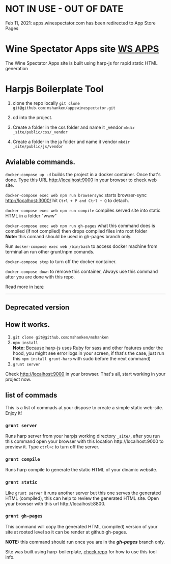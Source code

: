 # NOT IN USE - OUT OF DATE  

Feb 11, 2021:  apps.winespectator.com has been redirected to App Store Pages 


# Wine Spectator Apps site [WS APPS](http://apps.winespectator.com/)

The Wine Spectator Apps site is built using harp-js for rapid static HTML generation

# Harpjs Boilerplate Tool

1. clone the repo locally ```git clone git@github.com:mshanken/appswinespectator.git```

2. cd into the project.

3. Create a folder in the css folder and name it _vendor ```mkdir _site/public/css/_vendor```

4. Create a folder in the ja folder and name it vendor ```mkdir _site/public/js/vendor```


## Avialable commands.

```docker-compose up -d``` builds the project in a docker container. Once that's done. Type this URL [http://localhost:9000](http://localhost:9000/) in your browser to check web site.

```docker-compose exec web npm run browsersync``` starts browser-sync [http://localhost:3000/](http://localhost:3000/) hit ```Ctrl + P and Ctrl + Q``` to detach.

```docker-compose exec web npm run compile``` compiles served site into static HTML in a folder "www"

```docker-compose exec web npm run gh-pages```  what this command does is compiled (if not compiled) then drops compiled files into root folder<br>
**Note:** this comand should be used in gh-pages branch only.

Run ```docker-compose exec web /bin/bash``` to access docker machine from terminal an run other grunt/npm comands.

```docker-compose stop``` to turn off the docker container.

```docker-compose down``` to remove this container, Always use this command after you are done with this repo.

Read more in [here](https://github.com/mshanken/harp-boilerplate/#readme)

---

## Deprecated version
## How it works.
1. ```git clone git@github.com:mshanken/mshanken```
2. ```npm install```<br>
**Note:** Because harp-js uses Ruby for sass and other features under the hood, you might see error logs in your screen, if that's the case, just run this ```npm install grunt-harp``` with sudo before the next command)
3. ```grunt server```

Check [http://localhost:9000](http://localhost:9000) in your browser. That's all, start working in your project now.

## list of commads
This is a list of commads at your dispose to create a simple static web-site. Enjoy it!

### ```grunt server```
Runs harp server from your harpjs working directory ```_site/```, after you run this command open your browser with this location http://localhost:9000 to preview it. Type ```ctrl+c``` to turn off the server.

### ```grunt compile```
Runs harp compile to generate the static HTML of your dinamic website.

### ```grunt static```
Like ```grunt server``` it runs another server but this one serves the generated HTML (compiled), this can help to review the generated HTML site. Open your browser with this url http://localhost:8800.

### ```grunt gh-pages```
This command will copy the generated HTML (compiled) version of your site at rooted level so it can be render at github gh-pages.

**NOTE:** this command should run once you are in the **_gh-pages_** branch only.

Site was built using harp-boilerplate, [check repo](https://github.com/mshanken/harp-boilerplate) for how to use this tool info.
